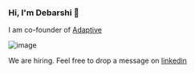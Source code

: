 ### Hi, I'm **Debarshi** 👋

I am co-founder of [Adaptive](https://adaptive.live)

![image](https://github.com/debarshibasak/debarshibasak/assets/23738278/abe96a91-eea1-4c58-83d6-dfed393ccea2)

We are hiring. Feel free to drop a message on [linkedin](https://www.linkedin.com/in/debarshi-basak/)
